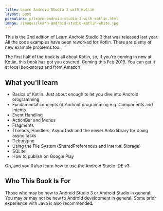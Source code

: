 ```yaml
---
title: Learn Android Studio 3 with Kotlin
layout: post
permalink: p/learn-android-studio-3-with-kotlin.html
image: /images/learn-android-studio-kotlin-white.jpg
---
```


This is the 2nd edition of Learn Android Studio 3 that was released last year. All the code examples have been reworked for Kotlin. There are plenty of new example problems too.

The first half of the book is all about Kotlin, so, if you're coming in new at Kotlin, this book has got you covered.  Coming this Feb 2019. You can get it at local bookstores and from Amazon

## What you'll learn

* Basics of Kotlin. Just about enough to let you dive into Android programming
* Fundamental concepts of Android programming e.g. Components and Intents
* Event Handling
* ActionBar and Menus
* Fragments
* Threads, Handlers, AsyncTask and the newer Anko library for doing async tasks
* Debugging
* Using the File System (SharedPreferences and Internal Storage)
* SQLite
* How to publish on Google Play

Oh, and you'll also learn how to use the Android Studio IDE v3

## Who This Book Is For

Those who may be new to Android Studio 3 or Android Studio in general. You may or may not be new to Android development in general. Some prior experience with Java is also recommended.
